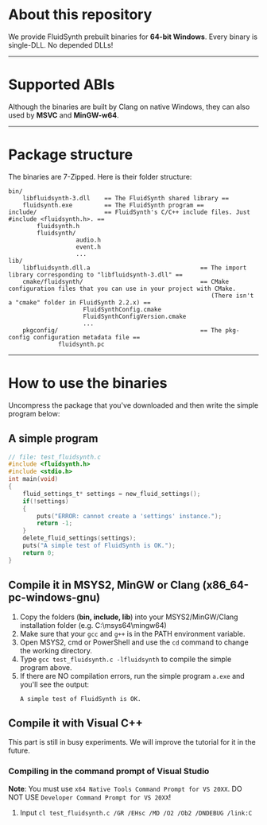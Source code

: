 # About this repository
We provide FluidSynth prebuilt binaries for __64-bit Windows__. Every binary is single-DLL. No depended DLLs!

------
# Supported ABIs
Although the binaries are built by Clang on native Windows, they can also used by **MSVC** and **MinGW-w64**.

-------
# Package structure
The binaries are 7-Zipped. Here is their folder structure:
```
bin/
    libfluidsynth-3.dll    == The FluidSynth shared library ==
    fluidsynth.exe         == The FluidSynth program ==
include/                   == FluidSynth's C/C++ include files. Just #include <fluidsynth.h>. ==
        fluidsynth.h
        fluidsynth/
                   audio.h
                   event.h
                   ...
lib/
    libfluidsynth.dll.a                               == The import library corresponding to "libfluidsynth-3.dll" ==
    cmake/fluidsynth/                                 == CMake configuration files that you can use in your project with CMake. 
                                                         (There isn't a "cmake" folder in FluidSynth 2.2.x) ==
                     FluidSynthConfig.cmake
                     FluidSynthConfigVersion.cmake
                     ...
    pkgconfig/                                        == The pkg-config configuration metadata file ==
              fluidsynth.pc
```

---------
# How to use the binaries
Uncompress the package that you've downloaded and then write the simple program below:
## A simple program
```c
// file: test_fluidsynth.c
#include <fluidsynth.h>
#include <stdio.h>
int main(void)
{
    fluid_settings_t* settings = new_fluid_settings();
    if(!settings)
    {
        puts("ERROR: cannot create a 'settings' instance.");
        return -1;
    }
    delete_fluid_settings(settings);
    puts("A simple test of FluidSynth is OK.");
    return 0;
}
```
## Compile it in MSYS2, MinGW or Clang (x86_64-pc-windows-gnu)
1. Copy the folders (**bin, include, lib**) into your MSYS2/MinGW/Clang installation folder (e.g. C:\\msys64\\mingw64)
2. Make sure that your `gcc` and `g++` is in the PATH environment variable.
2. Open MSYS2, cmd or PowerShell and use the `cd` command to change the working directory.
3. Type `gcc test_fluidsynth.c -lfluidsynth` to compile the simple program above.
4. If there are NO compilation errors, run the simple program `a.exe` and you'll see the output:
     ```
     A simple test of FluidSynth is OK.
     ```
## Compile it with Visual C++
This part is still in busy experiments. We will improve the tutorial for it in the future.
### Compiling in the command prompt of Visual Studio
**Note**: You must use `x64 Native Tools Command Prompt for VS 20XX`. DO NOT USE `Developer Command Prompt for VS 20XX`!
1. Input `cl test_fluidsynth.c /GR /EHsc /MD /O2 /Ob2 /DNDEBUG /link:C` 
